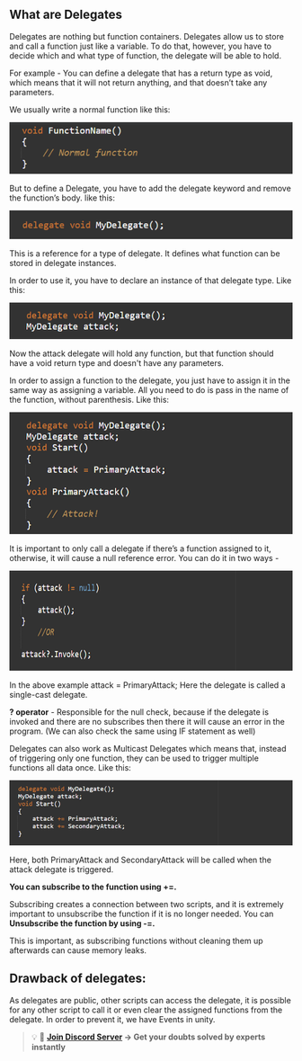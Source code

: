 ## What are Delegates
Delegates are nothing but function containers. Delegates allow us to store and call a function just like a variable. To do that, however, you have to decide which and what type of function, the delegate will be able to hold.

For example - You can define a delegate that has a return type as void, which means that it will not return anything, and that doesn’t take any parameters.

We usually write a normal function like this:

![Alt](Images/D1.png "Function Dummy Code")

But to define a Delegate, you have to add the delegate keyword and remove the function’s body. like this:

![Alt](Images/D2.png "Define Delegate")

This is a reference for a type of delegate. It defines what function can be stored in delegate instances.

In order to use it, you have to declare an instance of that delegate type.
Like this:

![Alt](Images/D3.png "Instance of Delegate")

Now the attack delegate will hold any function, but that function should have a void return type and doesn't have any parameters.

In order to assign a function to the delegate, you just have to assign it in the same way as assigning a variable. All you need to do is pass in the name of the function, without parenthesis.
Like this:

![Alt](Images/D4.png "Assigning a function to Delegate")

It is important to only call a delegate if there’s a function assigned to it, otherwise, it will cause a null reference error. You can do it in two ways -

![Alt](Images/D5.png "Null refrence error")

In the above example attack = PrimaryAttack; Here the delegate is called a single-cast delegate.

**? operator** - Responsible for the null check, because if the delegate is invoked and there are no subscribes then there it will cause an error in the program. (We can also check the same using IF statement as well)

Delegates can also work as Multicast Delegates which means that, instead of triggering only one function, they can be used to trigger multiple functions all data once.
Like this:

![Alt](Images/D6.png "Multicast Delegates")

Here, both PrimaryAttack and SecondaryAttack will be called when the attack delegate is triggered.

**You can subscribe to the function using +=.** 

Subscribing creates a connection between two scripts, and it is extremely important to unsubscribe the function if it is no longer needed. You can **Unsubscribe the function by using -=.** 

This is important, as subscribing functions without cleaning them up afterwards can cause memory leaks.

## Drawback of delegates:

As delegates are public, other scripts can access the delegate, it is possible for any other script to call it or even clear the assigned functions from the delegate.
In order to prevent it, we have Events in unity.

>💡 🚀 **[Join Discord Server](https://discord.gg/J5zDscnzms) → Get your doubts solved by experts instantly**

